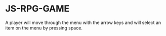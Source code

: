 # JS-RPG-GAME


 A player will move through the menu with the arrow keys and will select an item on the menu by pressing space.